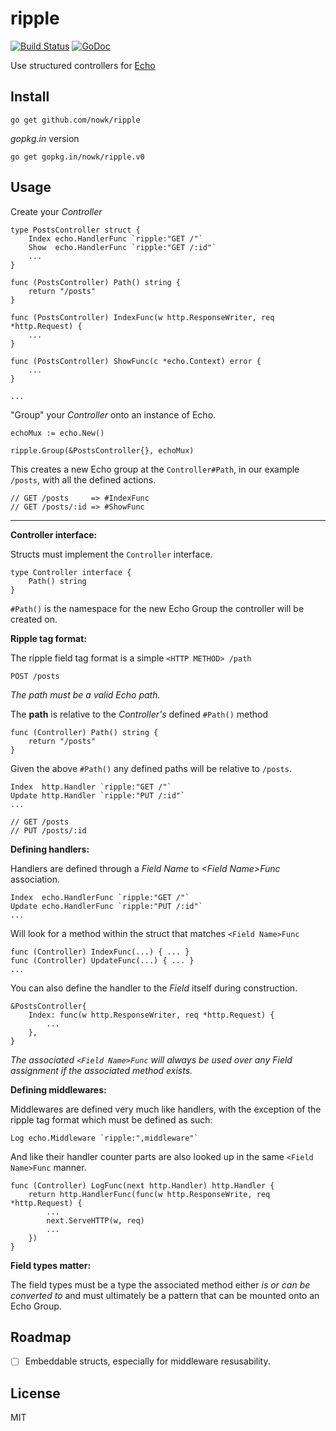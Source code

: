 # ripple

[![Build Status](http://img.shields.io/travis/nowk/ripple.svg?style=flat-square)][0]
[![GoDoc](http://img.shields.io/badge/go-documentation-blue.svg?style=flat-square)][1]

  [0]: https://travis-ci.org/nowk/ripple
  [1]: http://godoc.org/gopkg.in/nowk/ripple.v0


Use structured controllers for [Echo](https://github.com/labstack/echo)


## Install

    go get github.com/nowk/ripple

*gopkg.in* version

    go get gopkg.in/nowk/ripple.v0



## Usage

Create your *Controller*

    type PostsController struct {
        Index echo.HandlerFunc `ripple:"GET /"`
        Show  echo.HandlerFunc `ripple:"GET /:id"`
        ...
    }

    func (PostsController) Path() string {
        return "/posts"
    }

    func (PostsController) IndexFunc(w http.ResponseWriter, req *http.Request) {
        ...
    }

    func (PostsController) ShowFunc(c *echo.Context) error {
        ...
    }

    ...

"Group" your *Controller* onto an instance of Echo.

    echoMux := echo.New()

    ripple.Group(&PostsController{}, echoMux)

This creates a new Echo group at the `Controller#Path`, in our example `/posts`, 
with all the defined actions.

    // GET /posts     => #IndexFunc
    // GET /posts/:id => #ShowFunc

---

__Controller interface:__

Structs must implement the `Controller` interface.

    type Controller interface {
        Path() string
    }

`#Path()` is the namespace for the new Echo Group the controller will be created 
on.


__Ripple tag format:__

The ripple field tag format is a simple `<HTTP METHOD> /path`

    POST /posts

*The path must be a valid Echo path.*

The __path__ is relative to the *Controller's* defined `#Path()` method

    func (Controller) Path() string {
        return "/posts"
    }

Given the above `#Path()` any defined paths will be relative to `/posts`.

    Index  http.Handler `ripple:"GET /"`
    Update http.Handler `ripple:"PUT /:id"`
    ...

    // GET /posts
    // PUT /posts/:id


__Defining handlers:__

Handlers are defined through a *Field Name* to *\<Field Name>Func* association.

    Index  echo.HandlerFunc `ripple:"GET /"`
    Update echo.HandlerFunc `ripple:"PUT /:id"`
    ...

Will look for a method within the struct that matches `<Field Name>Func`

    func (Controller) IndexFunc(...) { ... }
    func (Controller) UpdateFunc(...) { ... }
    ...

You can also define the handler to the *Field* itself during construction.

    &PostsController{
        Index: func(w http.ResponseWriter, req *http.Request) {
            ...
        },
    }

*The associated `<Field Name>Func` will always be used over any Field assignment
if the associated method exists.*


__Defining middlewares:__

Middlewares are defined very much like handlers, with the exception of the 
ripple tag format which must be defined as such:

    Log echo.Middleware `ripple:",middleware"`

And like their handler counter parts are also looked up in the same 
`<Field Name>Func` manner.

    func (Controller) LogFunc(next http.Handler) http.Handler {
        return http.HandlerFunc(func(w http.ResponseWrite, req *http.Request) {
            ...
            next.ServeHTTP(w, req)
            ...
        })
    }


__Field types matter:__

The field types must be a type the associated method either *is or can be 
converted to* and must ultimately be a pattern that can be mounted onto an Echo 
Group.


## Roadmap

- [ ] Embeddable structs, especially for middleware resusability.


## License

MIT
